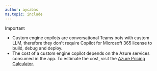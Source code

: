 ```yaml
---
author: aycabas
ms.topic: include
---
```


<!-- markdownlint-disable MD041-->

> [!IMPORTANT]
>
> - Custom engine copilots are conversational Teams bots with custom LLM, therefore they don't require Copilot for Microsoft 365 license to build, debug and deploy.
> - The cost of a custom engine copilot depends on the Azure services consumed in the app. To estimate the cost, visit the [Azure Pricing Calculator](https://azure.microsoft.com/en-us/pricing/calculator/).
